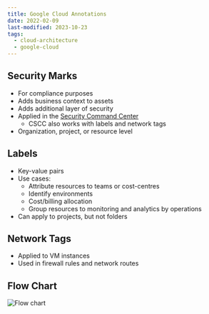 ```yaml
---
title: Google Cloud Annotations
date: 2022-02-09
last-modified: 2023-10-23
tags:
  - cloud-architecture
  - google-cloud
---
```


## Security Marks

- For compliance purposes
- Adds business context to assets
- Adds additional layer of security
- Applied in the [Security Command Center](notes/Security%20Command%20Center.md)
	- CSCC also works with labels and network tags
- Organization, project, or resource level

## Labels

- Key-value pairs
- Use cases:
	- Attribute resources to teams or cost-centres
	- Identify environments
	- Cost/billing allocation
	- Group resources to monitoring and analytics by operations
- Can apply to projects, but not folders

## Network Tags

- Applied to VM instances
- Used in firewall rules and network routes

## Flow Chart

![Flow chart](files/annotations.svg)
